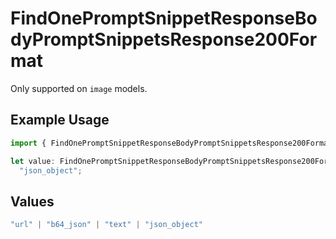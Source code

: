 # FindOnePromptSnippetResponseBodyPromptSnippetsResponse200Format

Only supported on `image` models.

## Example Usage

```typescript
import { FindOnePromptSnippetResponseBodyPromptSnippetsResponse200Format } from "@orq-ai/node/models/operations";

let value: FindOnePromptSnippetResponseBodyPromptSnippetsResponse200Format =
  "json_object";
```

## Values

```typescript
"url" | "b64_json" | "text" | "json_object"
```